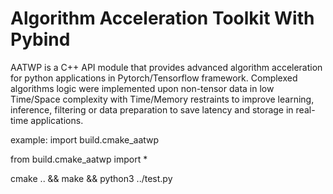 # Algorithm Acceleration Toolkit With Pybind
AATWP is a C++ API module that provides advanced algorithm acceleration for python applications in Pytorch/Tensorflow framework. Complexed algorithms logic were implemented upon non-tensor data in low Time/Space complexity with Time/Memory restraints to improve learning, inference, filtering or data preparation to save latency and storage in real-time applications. 

example:
import build.cmake_aatwp

from build.cmake_aatwp import *

cmake .. && make && python3 ../test.py
